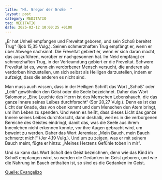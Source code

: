 ```yaml
---
title: "Hl. Gregor der Große  "
layout: post
category: MEDITATIO
tag: MEDITATIO
date: 2025-02-12 10:00:25 +0100
---
```

„Er hat Unheil empfangen und Freveltat geboren, und sein Schoß bereitet Trug“ (Ijob 15,35 Vulg.). Seinen schmerzhaften Trug empfängt er, wenn er über Abwege nachsinnt. Die Freveltat gebiert er, wenn er sich daran macht, das auszuführen, worüber er nachgesonnen hat. Im Neid empfängt er schmerzhaften Trug, in der Verleumdung gebiert er die Freveltat.<!--more--> Schwere Freveltat ist es, wenn ein verdorbener Mensch versucht, die anderen als verdorben hinzustellen, um sich selbst als Heiligen darzustellen, indem er aufzeigt, dass die anderen es nicht sind.
 
Man muss auch wissen, dass in der Heiligen Schrift das Wort „Schoß“ oder „Leib“ gewöhnlich den Geist oder die Seele bezeichnet. Daher das Wort Salomons: „Eine Leuchte des Herrn ist des Menschen Lebenshauch, die das ganze Innere seines Leibes durchforscht“ (Spr 20,27 Vulg.). Denn es ist das Licht der Gnade, das von oben kommt und dem Menschen den Atem bringt, um ihm Leben zu spenden. Und wenn es heißt, dass dieses Licht das ganze Innere seines Leibes durchforscht, dann deshalb, weil es in die verborgenen Bereiche des Geistes eindringt, damit das, was die Seele aus ihrem Innenleben nicht erkennen konnte, vor ihre Augen gebracht wird, um beweint zu werden. Daher das Wort Jeremias: „Mein Bauch, mein Bauch schmerzt mich!“ (Jer 4,19 Vulg.). Und um zu zeigen, was er mit seinem Bauch meint, fügte er hinzu: „Meines Herzens Gefühle toben in mir".
 
Und so kann das Wort Schoß den Geist bezeichnen, denn wie das Kind im Schoß empfangen wird, so werden die Gedanken im Geist geboren, und wie die Nahrung im Bauch enthalten ist, so sind es die Gedanken im Geist.

[Quelle: Evangelizo](https://evangeliumtagfuertag.org/DE/gospel)